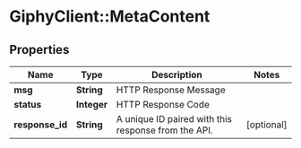 # GiphyClient::MetaContent

## Properties
Name | Type | Description | Notes
------------ | ------------- | ------------- | -------------
**msg** | **String** | HTTP Response Message | 
**status** | **Integer** | HTTP Response Code | 
**response_id** | **String** | A unique ID paired with this response from the API. | [optional] 


